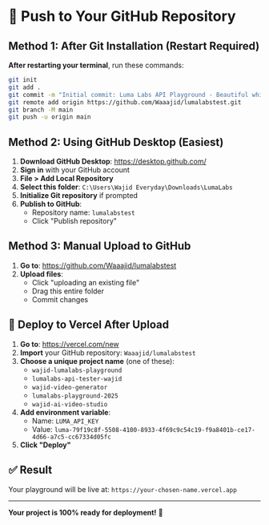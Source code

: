 # 🚀 Push to Your GitHub Repository

## Method 1: After Git Installation (Restart Required)

**After restarting your terminal**, run these commands:

```bash
git init
git add .
git commit -m "Initial commit: Luma Labs API Playground - Beautiful white UI with red accents"
git remote add origin https://github.com/Waaajid/lumalabstest.git
git branch -M main
git push -u origin main
```

## Method 2: Using GitHub Desktop (Easiest)

1. **Download GitHub Desktop**: https://desktop.github.com/
2. **Sign in** with your GitHub account
3. **File > Add Local Repository** 
4. **Select this folder**: `C:\Users\Wajid Everyday\Downloads\LumaLabs`
5. **Initialize Git repository** if prompted
6. **Publish to GitHub**:
   - Repository name: `lumalabstest`
   - Click "Publish repository"

## Method 3: Manual Upload to GitHub

1. **Go to**: https://github.com/Waaajid/lumalabstest
2. **Upload files**:
   - Click "uploading an existing file"
   - Drag this entire folder
   - Commit changes

## 🚀 Deploy to Vercel After Upload

1. **Go to**: https://vercel.com/new
2. **Import** your GitHub repository: `Waaajid/lumalabstest`
3. **Choose a unique project name** (one of these):
   - `wajid-lumalabs-playground`
   - `lumalabs-api-tester-wajid`
   - `wajid-video-generator`
   - `lumalabs-playground-2025`
   - `wajid-ai-video-studio`
4. **Add environment variable**:
   - Name: `LUMA_API_KEY`
   - Value: `luma-79f19c8f-5508-4100-8933-4f69c9c54c19-f9a8401b-ce17-4d66-a7c5-cc67334d05fc`
5. **Click "Deploy"**

## ✅ Result

Your playground will be live at: `https://your-chosen-name.vercel.app`

---

**Your project is 100% ready for deployment!** 🎉
